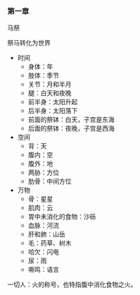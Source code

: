 ### 第一章

马祭

祭马转化为世界
+ 时间
	+ 身体：年
	+ 肢体：季节
	+ 关节：月和半月
	+ 腿：白天和夜晚
	+ 前半身：太阳升起
	+ 后半身：太阳落下
	+ 前面的祭钵：白天，子宫是东海
	+ 后面的祭钵：夜晚，子宫是西海
+ 空间
	+  背：天
	+ 腹内：空
	+ 腹外：地
	+ 两胁：方位
	+ 肋骨：中间方位
+ 万物
	+ 骨：星星
	+ 肌肉：云
	+ 胃中未消化的食物：沙砾
	+ 血脉：河流
	+ 肝和肺：山岳
	+ 毛：药草、树木
	+ 哈欠：闪电
	+ 尿：雨
	+ 嘶鸣：语言

一切人：火的称号，也特指腹中消化食物之火。

